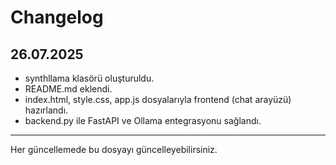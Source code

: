 # Changelog

## 26.07.2025
- synthllama klasörü oluşturuldu.
- README.md eklendi.
- index.html, style.css, app.js dosyalarıyla frontend (chat arayüzü) hazırlandı.
- backend.py ile FastAPI ve Ollama entegrasyonu sağlandı.

---
Her güncellemede bu dosyayı güncelleyebilirsiniz.
